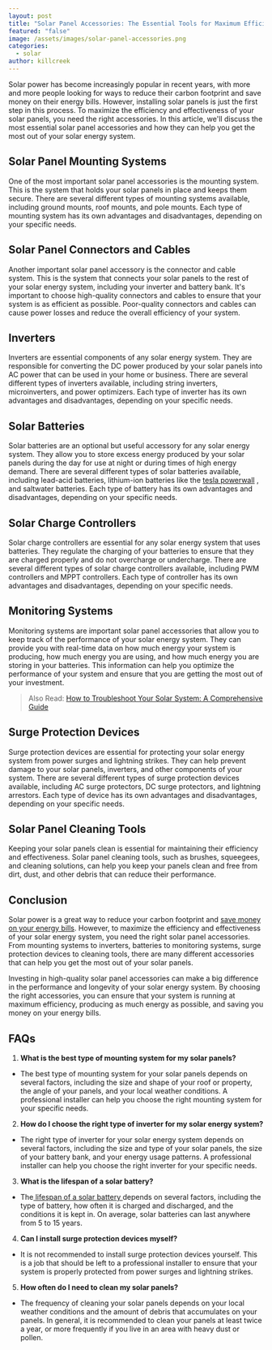 ```yaml
---
layout: post
title: "Solar Panel Accessories: The Essential Tools for Maximum Efficiency"
featured: "false"
image: /assets/images/solar-panel-accessories.png
categories:
  - solar
author: killcreek
---
```


Solar power has become increasingly popular in recent years, with more and more people looking for ways to reduce their carbon footprint and save money on their energy bills. However, installing solar panels is just the first step in this process. To maximize the efficiency and effectiveness of your solar panels, you need the right accessories. In this article, we'll discuss the most essential solar panel accessories and how they can help you get the most out of your solar energy system.

## Solar Panel Mounting Systems

One of the most important solar panel accessories is the mounting system. This is the system that holds your solar panels in place and keeps them secure. There are several different types of mounting systems available, including ground mounts, roof mounts, and pole mounts. Each type of mounting system has its own advantages and disadvantages, depending on your specific needs.

## Solar Panel Connectors and Cables

Another important solar panel accessory is the connector and cable system. This is the system that connects your solar panels to the rest of your solar energy system, including your inverter and battery bank. It's important to choose high-quality connectors and cables to ensure that your system is as efficient as possible. Poor-quality connectors and cables can cause power losses and reduce the overall efficiency of your system.

## Inverters

Inverters are essential components of any solar energy system. They are responsible for converting the DC power produced by your solar panels into AC power that can be used in your home or business. There are several different types of inverters available, including string inverters, microinverters, and power optimizers. Each type of inverter has its own advantages and disadvantages, depending on your specific needs.

## Solar Batteries

Solar batteries are an optional but useful accessory for any solar energy system. They allow you to store excess energy produced by your solar panels during the day for use at night or during times of high energy demand. There are several different types of solar batteries available, including lead-acid batteries, lithium-ion batteries like the [tesla powerwall](/everything-you-need-to-know-about-the-tesla-powerwall/) , and saltwater batteries. Each type of battery has its own advantages and disadvantages, depending on your specific needs.

## Solar Charge Controllers

Solar charge controllers are essential for any solar energy system that uses batteries. They regulate the charging of your batteries to ensure that they are charged properly and do not overcharge or undercharge. There are several different types of solar charge controllers available, including PWM controllers and MPPT controllers. Each type of controller has its own advantages and disadvantages, depending on your specific needs.

## Monitoring Systems

Monitoring systems are important solar panel accessories that allow you to keep track of the performance of your solar energy system. They can provide you with real-time data on how much energy your system is producing, how much energy you are using, and how much energy you are storing in your batteries. This information can help you optimize the performance of your system and ensure that you are getting the most out of your investment.

> A﻿lso Read: [How to Troubleshoot Your Solar System: A Comprehensive Guide](/how-to-troubleshoot-your-solar-system-a-comprehensive-guide/)

## Surge Protection Devices

Surge protection devices are essential for protecting your solar energy system from power surges and lightning strikes. They can help prevent damage to your solar panels, inverters, and other components of your system. There are several different types of surge protection devices available, including AC surge protectors, DC surge protectors, and lightning arrestors. Each type of device has its own advantages and disadvantages, depending on your specific needs.

## Solar Panel Cleaning Tools

Keeping your solar panels clean is essential for maintaining their efficiency and effectiveness. Solar panel cleaning tools, such as brushes, squeegees, and cleaning solutions, can help you keep your panels clean and free from dirt, dust, and other debris that can reduce their performance.

## Conclusion

Solar power is a great way to reduce your carbon footprint and [save money on your energy bills](/solar-energy-a-comprehensive-guide-to-installation-benefits-and-cost/). However, to maximize the efficiency and effectiveness of your solar energy system, you need the right solar panel accessories. From mounting systems to inverters, batteries to monitoring systems, surge protection devices to cleaning tools, there are many different accessories that can help you get the most out of your solar panels.

Investing in high-quality solar panel accessories can make a big difference in the performance and longevity of your solar energy system. By choosing the right accessories, you can ensure that your system is running at maximum efficiency, producing as much energy as possible, and saving you money on your energy bills.

## FAQs

1. **What is the best type of mounting system for my solar panels?**

- The best type of mounting system for your solar panels depends on several factors, including the size and shape of your roof or property, the angle of your panels, and your local weather conditions. A professional installer can help you choose the right mounting system for your specific needs.

2. **How do I choose the right type of inverter for my solar energy system?**

- The right type of inverter for your solar energy system depends on several factors, including the size and type of your solar panels, the size of your battery bank, and your energy usage patterns. A professional installer can help you choose the right inverter for your specific needs.

3. **What is the lifespan of a solar battery?**

- The[ lifespan of a solar battery ](/what-is-the-life-expectancy-of-a-solar-battery/)depends on several factors, including the type of battery, how often it is charged and discharged, and the conditions it is kept in. On average, solar batteries can last anywhere from 5 to 15 years.

4. **Can I install surge protection devices myself?**

- It is not recommended to install surge protection devices yourself. This is a job that should be left to a professional installer to ensure that your system is properly protected from power surges and lightning strikes.

5. **How often do I need to clean my solar panels?**

- The frequency of cleaning your solar panels depends on your local weather conditions and the amount of debris that accumulates on your panels. In general, it is recommended to clean your panels at least twice a year, or more frequently if you live in an area with heavy dust or pollen.
